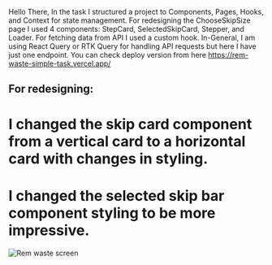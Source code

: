 Hello There, In the task I structured a project to Components, Pages, Hooks, and Context for state management. For redesigning the ChooseSkipSize page I used 4 components: StepCard, SelectedSkipCard, Stepper, and  Loader. For fetching data from API I used a custom hook. In-General, I am using React Query or RTK Query for handling API requests but here I have just one endpoint. You can check deploy version from here https://rem-waste-simple-task.vercel.app/

## For redesigning: 
# I changed the skip card component from a vertical card to a horizontal card with changes in styling.
# I changed the selected skip bar component styling to be more impressive.

![Rem waste screen](https://github.com/user-attachments/assets/9b1ea569-876c-4bb2-80df-eb9a302bf6f0)
